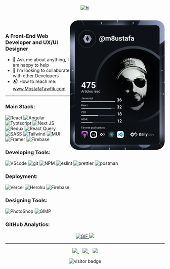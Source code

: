 <p align="center">
  <a href="https://www.mostafatawfik.com/" target="_blank"><img src="https://i.imgur.com/pOPigDP.gif" alt="hi"></a>
</p>

<br>

<!--
How to make this gif ?
I made my with https://codesandbox.io/s/github-profile-2ijk7
Then i recorded my screen to gif on Mac with Quicktime  and save result to [assets/github.mov](assets/github.mov)
This [gist](https://gist.github.com/tskaggs/6394639) help me to create a dedicated command that convert MOV to GIF.
Type this command `make generate-gif` to generate [assets/github.gif](assets/github.gif)

Creadits to Mathieu Ledru
-->

<!-- <img align="right" height="250px" alt="GIF" src="https://media3.giphy.com/media/L8K62iTDkzGX6/giphy.gif?cid=790b7611f9c84527a8a139d0489f1943b46318c5e2673b32&rid=giphy.gif&ct=g" /> -->
<!-- https://app.daily.dev/DailyDevTips -->

<div height="300px">

  <a href="https://app.daily.dev/m8ustafa">
    <img src="https://github.com/Mostafa-Tawfik/Mostafa-Tawfik/blob/main/devcard.svg" align="right" width="300" alt="Mostafa Tawfik's Dev Card"/>
  </a>
  
  <br>
  
  ### A Front-End Web Developer and UX/UI Designer
  
- 💬 Ask me about anything, I am happy to help
- 👯 I’m looking to collaborate with other Developers
- 📬 How to reach me: www.MostafaTawfik.com

</div>

<hr>

### Main Stack: 

![React](https://img.shields.io/badge/React-20232A?style=for-the-badge&logo=react&logoColor=61DAFB)
![Angular](https://img.shields.io/badge/Angular-DD0031?style=for-the-badge&logo=angular&logoColor=white)
![Typtscript](https://img.shields.io/badge/TypeScript-007ACC?style=for-the-badge&logo=typescript&logoColor=white)
![Next JS](https://img.shields.io/badge/Next-black?style=for-the-badge&logo=next.js&logoColor=white)
![Redux](https://img.shields.io/badge/Redux-593D88?style=for-the-badge&logo=redux&logoColor=white)
![React Query](https://img.shields.io/badge/-React%20Query-FF4154?style=for-the-badge&logo=react%20query&logoColor=white)
![SASS](https://img.shields.io/badge/Sass-CC6699?style=for-the-badge&logo=sass&logoColor=white)
![Tailwind](https://img.shields.io/badge/Tailwind_CSS-38B2AC?style=for-the-badge&logo=tailwind-css&logoColor=white)
![MUI](https://img.shields.io/badge/Material--UI-0081CB?style=for-the-badge&logo=material-ui&logoColor=white)
![Framer](https://img.shields.io/badge/Framer-black?style=for-the-badge&logo=framer&logoColor=blue)
![Firebase](https://img.shields.io/badge/Firebase-039BE5?style=for-the-badge&logo=Firebase&logoColor=white)

### Developing Tools: 

![VScode](https://img.shields.io/badge/Visual_Studio_Code-0078D4?style=for-the-badge&logo=visual%20studio%20code&logoColor=white)
![git](https://img.shields.io/badge/GIT-E44C30?style=for-the-badge&logo=git&logoColor=white)
![NPM](https://img.shields.io/badge/NPM-%23000000.svg?style=for-the-badge&logo=npm&logoColor=white)
![eslint](https://img.shields.io/badge/eslint-3A33D1?style=for-the-badge&logo=eslint&logoColor=white)
![prettier](https://img.shields.io/badge/prettier-1A2C34?style=for-the-badge&logo=prettier&logoColor=F7BA3E)
![postman](https://img.shields.io/badge/Postman-FF6C37?style=for-the-badge&logo=postman&logoColor=white)

### Deployment:

![Vercel](https://img.shields.io/badge/vercel-%23000000.svg?style=for-the-badge&logo=vercel&logoColor=white)
![Heroku](https://img.shields.io/badge/heroku-%23430098.svg?style=for-the-badge&logo=heroku&logoColor=white)
![Firebase](https://img.shields.io/badge/firebase-%23039BE5.svg?style=for-the-badge&logo=firebase)

### Designing Tools: 

![PhotoShop](https://img.shields.io/badge/Adobe%20Photoshop-31A8FF?style=for-the-badge&logo=Adobe%20Photoshop&logoColor=black)
![GIMP](https://img.shields.io/badge/gimp-5C5543?style=for-the-badge&logo=gimp&logoColor=white)

### GitHub Analytics:

<p align="center">
  <a href="https://github.com/Mostafa-Tawfik">
    <img height="200px" alt="GIF" src="https://github-readme-stats.vercel.app/api/top-langs/?username=Mostafa-Tawfik&show_icons=true&theme=swift" />
    <img height="200px" src="https://github-readme-stats.vercel.app/api?username=mostafa-tawfik&show_icons=true&theme=swift&count_private=true">
  </a>  
</p>

<hr>

<p align='center'>
  <a href="https://twitter.com/Mostafa__Tawfik" target="_blank">
    <img src="https://img.shields.io/badge/Twitter-%231DA1F2.svg?style=for-the-badge&logo=Twitter&logoColor=white">
  </a>&nbsp;&nbsp;
  <a href="https://www.linkedin.com/in/m8ustafa-tawfik/" target="_blank">
    <img src="https://img.shields.io/badge/linkedin-%230077B5.svg?style=for-the-badge&logo=linkedin&logoColor=white">
  </a>&nbsp;&nbsp;
  <a href="https://www.mostafatawfik.com/" target="_blank">
    <img src="https://img.shields.io/badge/Portfolio-%23000000.svg?style=for-the-badge&logo=firefox&logoColor=#FF7139">
  </a>  
</p>

<p align="center">
  <img src="https://visitor-badge.glitch.me/badge?page_id=Mostafa-Tawfik.Mostafa-Tawfik" alt="visitor badge"/>  
</p>
